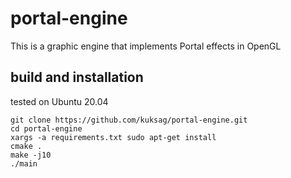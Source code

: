 # portal-engine

This is a graphic engine that implements Portal effects in OpenGL

## build and installation

tested on Ubuntu 20.04
```
git clone https://github.com/kuksag/portal-engine.git
cd portal-engine
xargs -a requirements.txt sudo apt-get install
cmake .
make -j10 
./main
```
